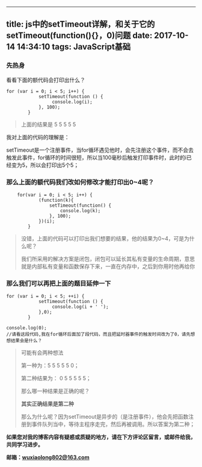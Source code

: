 
---
title: js中的setTimeout详解，和关于它的setTimeout(function(){}，0)问题
date: 2017-10-14 14:34:10
tags: JavaScript基础
---
### 先热身
看看下面的额代码会打印出什么？

```
for (var i = 0; i < 5; i++) {
		  	setTimeout(function () {
		   		 console.log(i);
		  	}, 100);
		}
```

> 上面的结果是 5  5  5  5  5
 
我对上面的代码的理解是：

setTimeout是一个注册事件，当for循环遇见他时，会先注册这个事件，而不会去触发此事件，for循环的时间很短，所以当100毫秒后触发打印事件时，此时的i已经变为5，所以会打印出5个5；

### 那么上面的额代码我们改如何修改才能打印出0~4呢？

```
	for(var i = 0; i < 5; i++) {
			(function(k){				
				setTimeout(function() {
					console.log(k);
				}, 100);
			})(i);
		}
```

> 没错，上面的代码可以打印出我们想要的结果，他的结果为0~4，可是为什么呢？
> 
> 我们所采用的解决方案是闭包，闭包可以延长其私有变量的生命周期，意思就是内部私有变量和函数保存下来，一直在内存中，之后到你用时他再给你

### 那么我们可以再把上面的题目延伸一下

```
for (var i = 0; i < 5; ++i) {
		  	setTimeout(function () {
		   		 console.log(i + ' ');
		  	},0);
		}
		
console.log(0);
//请看这段代码,我在for循环后面加了段代码，而且把延时器事件的触发时间改为了0，请先想想结果会是什么？
```

> 可能有会两种想法
> 
> 第一种为：5  5  5  5   5  0；
> 
> 第二种结果为： 0 5  5  5  5   5；
> 
> 那么哪一种结果是正确的呢？
> 
> **其实正确结果是第二种**
> 
> 那么为什么呢？因为setTimeout是异步的（是注册事件），他会先把函数注册到事件队列当中，等待主程序走完，然后再被调用。所以答案为第二种；

**如果您对我的博客内容有疑惑或质疑的地方，请在下方评论区留言，或邮件给我，共同学习进步。**

**邮箱：wuxiaolong802@163.com**






